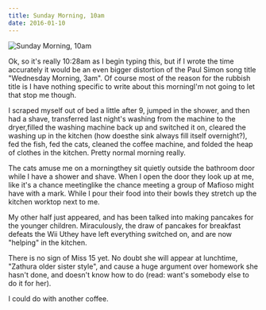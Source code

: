 ```yaml
---
title: Sunday Morning, 10am
date: 2016-01-10
---
```


![Sunday Morning, 10am](https://source.unsplash.com/s9CC2SKySJM/1600x900)

Ok, so it's really 10:28am as I begin typing this, but if I wrote the time accurately it would be an even bigger distortion of the Paul Simon song title "Wednesday Morning, 3am". Of course most of the reason for the rubbish title is I have nothing specific to write about this morningI'm not going to let that stop me though.

I scraped myself out of bed a little after 9, jumped in the shower, and then had a shave, transferred last night's washing from the machine to the dryer,filled the washing machine back up and switched it on, cleared the washing up in the kitchen (how doesthe sink always fill itself overnight?), fed the fish, fed the cats, cleaned the coffee machine, and folded the heap of clothes in the kitchen. Pretty normal morning really.

The cats amuse me on a morningthey sit quietly outside the bathroom door while I have a shower and shave. When I open the door they look up at me, like it's a chance meetinglike the chance meeting a group of Mafioso might have with a mark. While I pour their food into their bowls they stretch up the kitchen worktop next to me.

My other half just appeared, and has been talked into making pancakes for the younger children. Miraculously, the draw of pancakes for breakfast defeats the Wii Uthey have left everything switched on, and are now "helping" in the kitchen.

There is no sign of Miss 15 yet. No doubt she will appear at lunchtime, "Zathura older sister style", and cause a huge argument over homework she hasn't done, and doesn't know how to do (read: want's somebody else to do it for her).

I could do with another coffee.